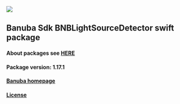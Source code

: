 [![](https://www.banuba.com/hubfs/Banuba_November2018/Images/Banuba%20SDK.png)](https://docs.banuba.com/far-sdk/tutorials/development/basic_integration?platform=ios)

## Banuba Sdk BNBLightSourceDetector swift package

#### About packages see [HERE](https://docs.banuba.com/far-sdk/tutorials/development/installation?platform=ios)

#### Package version: **1.17.1**

#### **[Banuba homepage](https://banuba.com)**

#### **[License](https://www.banuba.com/terms)**
